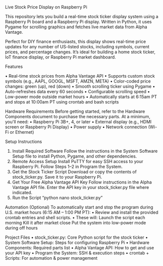 Live Stock Price Display on Raspberry Pi

This repository lets you build a real-time stock ticker display system using a Raspberry Pi board and a Raspberry Pi display. Written in Python, it uses Pygame for scrolling graphics and fetches live market data from Alpha Vantage.

Perfect for DIY finance enthusiasts, this display shows real-time price updates for any number of US-listed stocks, including symbols, current prices, and percentage changes. It’s ideal for building a home stock ticker, IoT finance display, or Raspberry Pi market dashboard.

Features

•	Real-time stock prices from Alpha Vantage API
•	Supports custom stock symbols (e.g., AAPL, GOOGL, MSFT, AMZN, META)
•	Color-coded price changes: green (up), red (down)
•	Smooth scrolling ticker using Pygame
•	Auto-refreshes data every 60 seconds
•	Configurable scrolling speed
•	Low-power mode outside market hours
•	Automatically starts at 6:15am PT and stops at 10:00am PT using crontab and bash scripts


Hardware Requirements
Before getting started, refer to the Hardware Components document to purchase the necessary parts. At a minimum, you'll need:
•	Raspberry Pi 3B+, 4, or later
•	External display (e.g., HDMI screen or Raspberry Pi Display)
•	Power supply
•	Network connection (Wi-Fi or Ethernet)

Setup Instructions
1.	Install Required Software
Follow the instructions in the System Software Setup file to install Python, Pygame, and other dependencies.
2.	Remote Access Setup
Install PuTTY for easy SSH access to your Raspberry Pi.
Follow Steps 1–2 in Program the System.
3.	Get the Stock Ticker Script
Download or copy the contents of stock_ticker.py.
Save it to your Raspberry Pi.
4.	Get Your Free Alpha Vantage API Key
Follow instructions in the Alpha Vantage API file.
Enter the API key in your stock_ticker.py file where indicated.
5.	Run the Script “python nano stock_ticker.py”

Automation (Optional)
To automatically start and stop the program during U.S. market hours (6:15 AM – 1:00 PM PT):
•	Review and install the provided crontab entries and shell scripts.
•	These will:
	Launch the script each morning
	Kill it after market close
	Put the system into low-power mode during off hours

Project Files
•	stock_ticker.py: Core Python script for the stock ticker
•	System Software Setup: Steps for configuring Raspberry Pi
•	Hardware Components: Required parts list
•	Alpha Vantage API: How to get and use your API key
•	Program the System: SSH & execution steps
•	crontab + Scripts: For automation & power management
